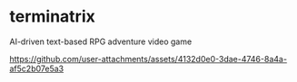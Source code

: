 # terminatrix
AI-driven text-based RPG adventure video game




https://github.com/user-attachments/assets/4132d0e0-3dae-4746-8a4a-af5c2b07e5a3

